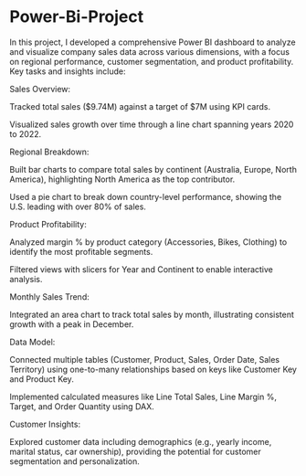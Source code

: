 # Power-Bi-Project
In this project, I developed a comprehensive Power BI dashboard to analyze and visualize company sales data across various dimensions, with a focus on regional performance, customer segmentation, and product profitability. Key tasks and insights include:

Sales Overview:

Tracked total sales ($9.74M) against a target of $7M using KPI cards.

Visualized sales growth over time through a line chart spanning years 2020 to 2022.

Regional Breakdown:

Built bar charts to compare total sales by continent (Australia, Europe, North America), highlighting North America as the top contributor.

Used a pie chart to break down country-level performance, showing the U.S. leading with over 80% of sales.

Product Profitability:

Analyzed margin % by product category (Accessories, Bikes, Clothing) to identify the most profitable segments.

Filtered views with slicers for Year and Continent to enable interactive analysis.

Monthly Sales Trend:

Integrated an area chart to track total sales by month, illustrating consistent growth with a peak in December.

Data Model:

Connected multiple tables (Customer, Product, Sales, Order Date, Sales Territory) using one-to-many relationships based on keys like Customer Key and Product Key.

Implemented calculated measures like Line Total Sales, Line Margin %, Target, and Order Quantity using DAX.

Customer Insights:

Explored customer data including demographics (e.g., yearly income, marital status, car ownership), providing the potential for customer segmentation and personalization.
